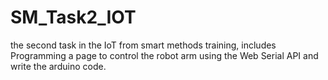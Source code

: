 # SM_Task2_IOT
the second task in the IoT from smart methods training, includes Programming a page to control the robot arm using the Web Serial API and write the arduino code.
